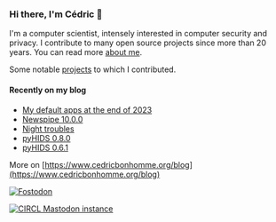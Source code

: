 ### Hi there, I'm Cédric 👋

I'm a computer scientist, intensely interested in computer security and privacy.
I contribute to many open source projects since more than 20 years.
You can read more [about me](https://www.cedricbonhomme.org/about).

Some notable [projects](https://www.cedricbonhomme.org/software) to which I contributed.


#### Recently on my blog

<!-- blog starts -->
* [My default apps at the end of 2023](https://www.cedricbonhomme.org/2023/11/08/my-default-apps-at-the-end-of-2023/)
* [Newspipe 10.0.0](https://www.cedricbonhomme.org/2023/11/08/newspipe-10-0-0/)
* [Night troubles](https://www.cedricbonhomme.org/2023/10/30/night-troubles/)
* [pyHIDS 0.8.0](https://www.cedricbonhomme.org/2023/10/06/pyhids-0-8-0/)
* [pyHIDS 0.6.1](https://www.cedricbonhomme.org/2023/08/04/pyhids-0-6-1/)
<!-- blog ends -->

More on [https://www.cedricbonhomme.org/blog](https://www.cedricbonhomme.org/blog)


[![Fostodon](https://ico.vercel.app/mastodon/aaa)](https://fosstodon.org/@cedric)

[![CIRCL Mastodon instance](https://ico.vercel.app/mastodon/aaa)](https://social.circl.lu/@cedric)

